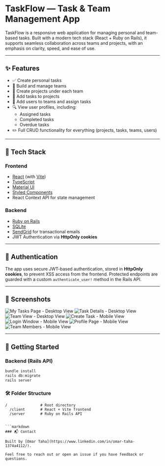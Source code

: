 # TaskFlow — Task & Team Management App

TaskFlow is a responsive web application for managing personal and team-based tasks. Built with a modern tech stack (React + Ruby on Rails), it supports seamless collaboration across teams and projects, with an emphasis on clarity, speed, and ease of use.

---

## ✨ Features

- ✅ Create personal tasks
- 🧠 Build and manage teams
- 📁 Create projects under each team
- 📝 Add tasks to projects
- 👥 Add users to teams and assign tasks
- 🔍 View user profiles, including:
  - Assigned tasks
  - Completed tasks
  - Overdue tasks
- ✏️ Full CRUD functionality for everything (projects, tasks, teams, users)

---

## 🧰 Tech Stack

### Frontend
- [React](https://reactjs.org/) (with [Vite](https://vitejs.dev/))
- [TypeScript](https://www.typescriptlang.org/)
- [Material UI](https://mui.com/)
- [Styled Components](https://styled-components.com/)
- React Context API for state management

### Backend
- [Ruby on Rails](https://rubyonrails.org/)
- [SQLite](https://www.sqlite.org/)
- [SendGrid](https://sendgrid.com/) for transactional emails
- JWT Authentication via **HttpOnly cookies**

---

## 🔐 Authentication

The app uses secure JWT-based authentication, stored in **HttpOnly cookies**, to prevent XSS access from the frontend. Protected endpoints are guarded with a custom `authenticate_user!` method in the Rails API.

---

## 📸 Screenshots

<!-- Add screenshots here -->
![My Tasks Page - Desktop View](screenshots/desktop-my-tasks-page.png)
![Task Details - Desktop View](screenshots/desktop-team-tasks.png)
![Team View - Desktop View](screenshots/desktop-view-task.png)
![Create Task - Mobile View](screenshots/mobile-create-task.png)
![Login Window - Mobile View](screenshots/mobile-login-window.png)
![Profile Page - Mobile View](screenshots/mobile-profile-page.png)
![Team Members - Mobile View](screenshots/mobile-team-members.png)

---

## 🚀 Getting Started

### Backend (Rails API)

```bash
bundle install
rails db:migrate
rails server
```

### 🛠️ Folder Structure

```plaintext
/               # Root directory  
  /client       # React + Vite frontend  
  /server       # Ruby on Rails API  
  

```markdown
### 📬 Contact

Built by [Omar Taha](https://www.linkedin.com/in/omar-taha-1374a4112/).

Feel free to reach out or open an issue if you have feedback or questions.